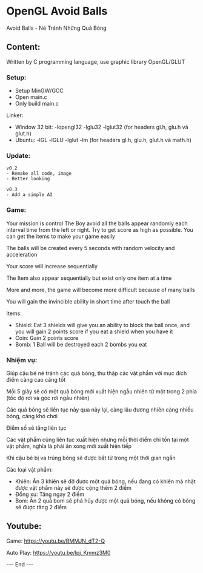 # OpenGL Avoid Balls

Avoid Balls - Né Tránh Những Quả Bóng

## Content:

Written by C programming language, use graphic library OpenGL/GLUT

### Setup:

- Setup MinGW/GCC
- Open main.c
- Only build main.c

Linker:

- Window 32 bit: -lopengl32 -lglu32 -lglut32 (for headers gl.h, glu.h và glut.h)
- Ubuntu: -lGL -lGLU -lglut -lm (for headers gl.h, glu.h, glut.h và math.h)

### Update:

```
v0.2
- Remake all code, image
- Better looking

v0.3
- Add a simple AI
```

### Game:

Your mission is control The Boy avoid all the balls appear randomly each interval time from the left or right. Try to get score as high as possible. You can get the items to make your game easily

The balls will be created every 5 seconds with random velocity and acceleration

Your score will increase sequentially

The Item also appear sequentially but exist only one item at a time

More and more, the game will become more difficult because of many balls

You will gain the invincible ability in short time after touch the ball

Items:

- Shield: Eat 3 shields will give you an ability to block the ball once, and you will gain 2 points score if you eat a shield when you have it
- Coin: Gain 2 points score
- Bomb: 1 Ball will be destroyed each 2 bombs you eat


### Nhiệm vụ:

Giúp cậu bé né tránh các quả bóng, thu thập các vật phẩm với mục đích điểm càng cao càng tốt

Mỗi 5 giây sẽ có một quả bóng mới xuất hiện ngẫu nhiên từ một trong 2 phía (tốc độ rơi và góc rơi ngẫu nhiên)

Các quả bóng sẽ liên tục nảy qua nảy lại, càng lâu đương nhiên càng nhiều bóng, càng khó chơi

Điểm số sẽ tăng liên tục

Các vật phẩm cũng liên tục xuất hiện nhưng mỗi thời điểm chỉ tồn tại một vật phẩm, nghĩa là phải ăn xong mới xuất hiện tiếp

Khi cậu bé bị va trúng bóng sẽ được bất tử trong một thời gian ngắn

Các loại vật phẩm:
- Khiên: Ăn 3 khiên sẽ đỡ được một quả bóng, nếu đang có khiên mà nhặt được vật phẩm này sẽ được cộng thêm 2 điểm
- Đồng xu: Tăng ngay 2 điểm
- Bom: Ăn 2 quả bom sẽ phá hủy được một quả bóng, nếu không có bóng sẽ được tăng 2 điểm

## Youtube:

Game: https://youtu.be/BMMJN_dT2-Q

Auto Play: https://youtu.be/lpj_Kmmz3M0

--- End ---
